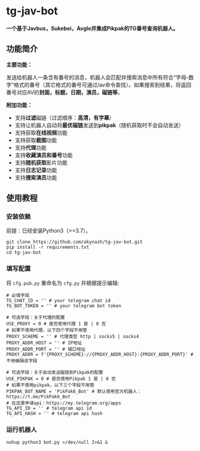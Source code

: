 # tg-jav-bot

**一个基于Javbus，Sukebei，Avgle并集成Pikpak的TG番号查询机器人。**

## 功能简介

**主要功能：**

发送给机器人一条含有番号的消息，机器人会匹配并搜索消息中所有符合“字母-数字”格式的番号（其它格式的番号可通过/av命令查找）。如果搜索到结果，将返回番号对应AV的**封面，标题，日期，演员，磁链等**。

**附加功能：**

- 支持**过滤**磁链（过滤顺序：**高清，有字幕**）
- 支持让机器人自动将**最优磁链**发送到**pikpak**（随机获取时不会自动发送）
- 支持获取**在线视频**功能
- 支持获取**截图**功能
- 支持**代理**功能
- 支持**收藏演员和番号**功能
- 支持**随机获取**影片功能
- 支持**日志记录**功能
- 支持**搜索演员**功能

## 使用教程

### 安装依赖

前提：已经安装Python3（>=3.7）。

```
git clone https://github.com/akynazh/tg-jav-bot.git
pip install -r requirements.txt
cd tg-jav-bot
```

### 填写配置

将 `cfg.pub.py` 重命名为 `cfg.py` 并根据提示编辑:

```
# 必填字段
TG_CHAT_ID = '' # your telegram chat id
TG_BOT_TOKEN = '' # your telegram bot token

# 可选字段：关于代理的配置
USE_PROXY = 0 # 是否使用代理 1 是 | 0 否
# 如果不使用代理，以下四个字段不用管
PROXY_SCHEME = '' # 代理类型 http | socks5 | socks4
PROXY_ADDR_HOST = '' # IP地址
PROXY_ADDR_PORT = '' # 端口地址
PROXY_ADDR = f'{PROXY_SCHEME}://{PROXY_ADDR_HOST}:{PROXY_ADDR_PORT}' # 不用编辑该字段

# 可选字段：关于自动发送磁链到Pikpak的配置
USE_PIKPAK = 0 # 是否使用Pikpak 1 是 | 0 否
# 如果不使用pikpak，以下三个字段不用管
PIKPAK_BOT_NAME = 'PikPak6_Bot' # 默认使用官方机器人：https://t.me/PikPak6_Bot
# 在这里申请api：https://my.telegram.org/apps
TG_API_ID = '' # telegram api id
TG_API_HASH = '' # telegram api hash
```

### 运行机器人

```
nohup python3 bot.py >/dev/null 2>&1 &
```